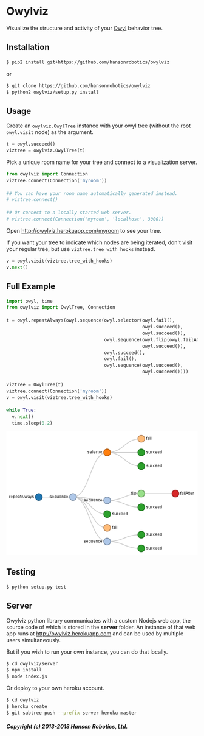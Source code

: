 # Owylviz

Visualize the structure and activity of your [Owyl](https://github.com/eykd/owyl) behavior tree.

## Installation

```bash
$ pip2 install git+https://github.com/hansonrobotics/owylviz
```

or

```bash
$ git clone https://github.com/hansonrobotics/owylviz
$ python2 owylviz/setup.py install
```

## Usage

Create an `owylviz.OwylTree` instance with your owyl tree (without the root
`owyl.visit` node) as the argument.
```python
t = owyl.succeed()
viztree = owylviz.OwylTree(t)
```

Pick a unique room name for your tree and connect to a visualization server.

```python
from owylviz import Connection
viztree.connect(Connection('myroom'))

## You can have your room name automatically generated instead.
# viztree.connect()

## Or connect to a locally started web server.
# viztree.connect(Connection('myroom', 'localhost', 3000))
```

Open http://owylviz.herokuapp.com/myroom to see your tree.

If you want your tree to indicate which nodes are being iterated, don't visit
your regular tree, but use `viztree.tree_with_hooks` instead.

```python
v = owyl.visit(viztree.tree_with_hooks)
v.next()
```

## Full Example

```python
import owyl, time
from owylviz import OwylTree, Connection

t = owyl.repeatAlways(owyl.sequence(owyl.selector(owyl.fail(),
                                                  owyl.succeed(),
                                                  owyl.succeed()),
                                    owyl.sequence(owyl.flip(owyl.failAfter(after=5)),
                                                  owyl.succeed()),
                                    owyl.succeed(),
                                    owyl.fail(),
                                    owyl.sequence(owyl.succeed(),
                                                  owyl.succeed())))

viztree = OwylTree(t)
viztree.connect(Connection('myroom'))
v = owyl.visit(viztree.tree_with_hooks)

while True:
  v.next()
  time.sleep(0.2)
```

![Example](docs/example.gif)

## Testing

```bash
$ python setup.py test
```

## Server

Owylviz python library communicates with a custom Nodejs web app, the source
code of which is stored in the **server** folder. An instance of that
web app runs at http://owylviz.herokuapp.com and can be used by multiple users
simultaneously.

But if you wish to run your own instance, you can do that locally.

```bash
$ cd owylviz/server
$ npm install
$ node index.js
```

Or deploy to your own heroku account.

```bash
$ cd owylviz
$ heroku create
$ git subtree push --prefix server heroku master
```
##### Copyright (c) 2013-2018 Hanson Robotics, Ltd.
